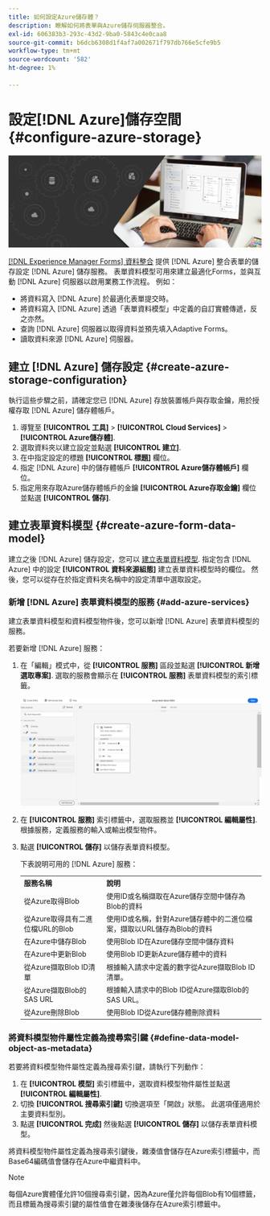 ```yaml
---
title: 如何設定Azure儲存體？
description: 瞭解如何將表單與Azure儲存伺服器整合。
exl-id: 606383b3-293c-43d2-9ba0-5843c4e0caa8
source-git-commit: b6dcb6308d1f4af7a002671f797db766e5cfe9b5
workflow-type: tm+mt
source-wordcount: '582'
ht-degree: 1%

---
```


# 設定[!DNL Azure]儲存空間 {#configure-azure-storage}


![資料整合](assets/data-integeration.png)

[[!DNL Experience Manager Forms] 資料整合](data-integration.md) 提供 [!DNL Azure] 整合表單的儲存設定 [!DNL Azure] 儲存服務。 表單資料模型可用來建立最適化Forms，並與互動 [!DNL Azure] 伺服器以啟用業務工作流程。 例如：

* 將資料寫入 [!DNL Azure] 於最適化表單提交時。
* 將資料寫入 [!DNL Azure] 透過「表單資料模型」中定義的自訂實體傳遞，反之亦然。
* 查詢 [!DNL Azure] 伺服器以取得資料並預先填入Adaptive Forms。
* 讀取資料來源 [!DNL Azure] 伺服器。

## 建立 [!DNL Azure] 儲存設定 {#create-azure-storage-configuration}

執行這些步驟之前，請確定您已 [!DNL Azure] 存放裝置帳戶與存取金鑰，用於授權存取 [!DNL Azure] 儲存體帳戶。

1. 導覽至 **[!UICONTROL 工具]** > **[!UICONTROL Cloud Services]** > **[!UICONTROL Azure儲存體]**.
1. 選取資料夾以建立設定並點選 **[!UICONTROL 建立]**.
1. 在中指定設定的標題 **[!UICONTROL 標題]** 欄位。
1. 指定 [!DNL Azure] 中的儲存體帳戶 **[!UICONTROL Azure儲存體帳戶]** 欄位。
1. 指定用來存取Azure儲存體帳戶的金鑰 **[!UICONTROL Azure存取金鑰]** 欄位並點選 **[!UICONTROL 儲存]**.

## 建立表單資料模型 {#create-azure-form-data-model}

建立之後 [!DNL Azure] 儲存設定，您可以 [建立表單資料模型](create-form-data-models.md). 指定包含 [!DNL Azure] 中的設定 **[!UICONTROL 資料來源組態]** 建立表單資料模型時的欄位。 然後，您可以從存在於指定資料夾名稱中的設定清單中選取設定。

### 新增 [!DNL Azure] 表單資料模型的服務 {#add-azure-services}

建立表單資料模型和資料模型物件後，您可以新增 [!DNL Azure] 表單資料模型的服務。

若要新增 [!DNL Azure] 服務：

1. 在「編輯」模式中，從 **[!UICONTROL 服務]** 區段並點選 **[!UICONTROL 新增選取專案]**. 選取的服務會顯示在 **[!UICONTROL 服務]** 表單資料模型的索引標籤。

   ![新增選取的服務](assets/select-services.png)

1. 在 **[!UICONTROL 服務]** 索引標籤中，選取服務並 **[!UICONTROL 編輯屬性]**. 根據服務，定義服務的輸入或輸出模型物件。

1. 點選 **[!UICONTROL 儲存]** 以儲存表單資料模型。

   下表說明可用的 [!DNL Azure] 服務：

   <table>
    <tbody>
     <tr>
      <th><strong>服務名稱</strong></th>
      <th><strong>說明</strong></th>
     </tr>
     <tr>
      <td>從Azure取得Blob</td>
      <td>使用ID或名稱擷取在Azure儲存空間中儲存為Blob的資料</td>
     </tr>
     <tr>
      <td>從Azure取得具有二進位檔URL的Blob</td>
      <td>使用ID或名稱，針對Azure儲存體中的二進位檔案，擷取以URL儲存為Blob的資料</td>
     </tr>
     <tr>
      <td>在Azure中儲存Blob</td>
      <td>使用Blob ID在Azure儲存空間中儲存資料</td>
     </tr>
     <tr>
      <td>在Azure中更新Blob</td>
      <td>使用Blob ID更新Azure儲存體中的資料</td>
     </tr>
     <tr>
      <td>從Azure擷取Blob ID清單</td>
      <td>根據輸入請求中定義的數字從Azure擷取Blob ID清單。</td>
     </tr>
     <tr>
      <td>從Azure擷取Blob的SAS URL</td>
      <td>根據輸入請求中的Blob ID從Azure擷取Blob的SAS URL。</td>
     </tr>
     <tr>
      <td>從Azure刪除Blob</td>
      <td>使用Blob ID從Azure儲存體刪除資料</td>
     </tr>
    </tbody>
   </table>

### 將資料模型物件屬性定義為搜尋索引鍵 {#define-data-model-object-as-metadata}

若要將資料模型物件屬性定義為搜尋索引鍵，請執行下列動作：

1. 在 **[!UICONTROL 模型]** 索引標籤中，選取資料模型物件屬性並點選 **[!UICONTROL 編輯屬性]**.
1. 切換 **[!UICONTROL 搜尋索引鍵]** 切換選項至「開啟」狀態。 此選項僅適用於主要資料型別。
1. 點選 **[!UICONTROL 完成]** 然後點選 **[!UICONTROL 儲存]** 以儲存表單資料模型。

將資料模型物件屬性定義為搜尋索引鍵後，雜湊值會儲存在Azure索引標籤中，而Base64編碼值會儲存在Azure中繼資料中。

>[!NOTE]
>
>每個Azure實體僅允許10個搜尋索引鍵，因為Azure僅允許每個Blob有10個標籤，而且標籤為搜尋索引鍵的屬性值會在雜湊後儲存在Azure索引標籤中。
